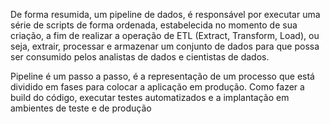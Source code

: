 De forma resumida, um pipeline de dados, é responsável por executar uma série de scripts de forma ordenada, estabelecida no momento de sua criação, a fim de realizar a operação de ETL (Extract, Transform, Load), ou seja, extrair, processar e armazenar um conjunto de dados para que possa ser consumido pelos analistas de dados e cientistas de dados.

Pipeline é um passo a passo, é a representação de um processo que está dividido em fases para colocar a aplicação em produção. Como fazer a build do código, executar testes automatizados e a implantação em ambientes de teste e de produção